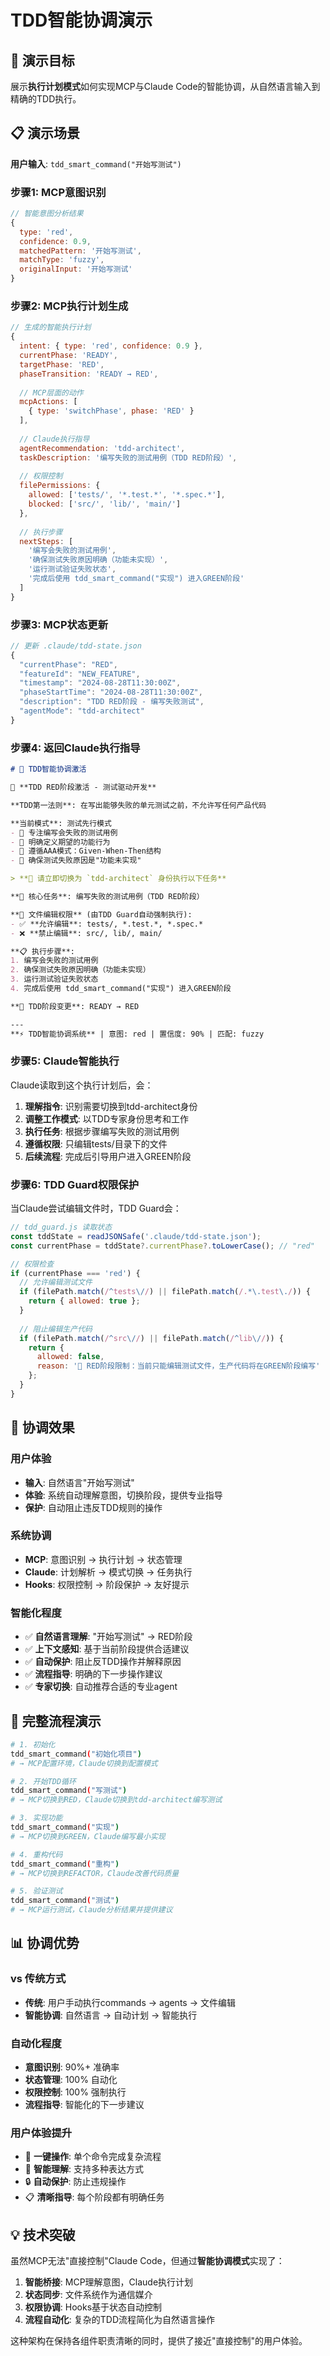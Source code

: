 # TDD智能协调演示

## 🎯 演示目标

展示**执行计划模式**如何实现MCP与Claude Code的智能协调，从自然语言输入到精确的TDD执行。

## 📋 演示场景

**用户输入**: `tdd_smart_command("开始写测试")`

### 步骤1: MCP意图识别

```javascript
// 智能意图分析结果
{
  type: 'red',
  confidence: 0.9,
  matchedPattern: '开始写测试',
  matchType: 'fuzzy',
  originalInput: '开始写测试'
}
```

### 步骤2: MCP执行计划生成

```javascript
// 生成的智能执行计划
{
  intent: { type: 'red', confidence: 0.9 },
  currentPhase: 'READY',
  targetPhase: 'RED', 
  phaseTransition: 'READY → RED',
  
  // MCP层面的动作
  mcpActions: [
    { type: 'switchPhase', phase: 'RED' }
  ],
  
  // Claude执行指导
  agentRecommendation: 'tdd-architect',
  taskDescription: '编写失败的测试用例（TDD RED阶段）',
  
  // 权限控制
  filePermissions: {
    allowed: ['tests/', '*.test.*', '*.spec.*'],
    blocked: ['src/', 'lib/', 'main/']
  },
  
  // 执行步骤
  nextSteps: [
    '编写会失败的测试用例',
    '确保测试失败原因明确（功能未实现）',
    '运行测试验证失败状态',
    '完成后使用 tdd_smart_command("实现") 进入GREEN阶段'
  ]
}
```

### 步骤3: MCP状态更新

```javascript
// 更新 .claude/tdd-state.json
{
  "currentPhase": "RED",
  "featureId": "NEW_FEATURE",
  "timestamp": "2024-08-28T11:30:00Z", 
  "phaseStartTime": "2024-08-28T11:30:00Z",
  "description": "TDD RED阶段 - 编写失败测试",
  "agentMode": "tdd-architect"
}
```

### 步骤4: 返回Claude执行指导

```markdown
# 🔴 TDD智能协调激活

🔴 **TDD RED阶段激活 - 测试驱动开发**

**TDD第一法则**: 在写出能够失败的单元测试之前，不允许写任何产品代码

**当前模式**: 测试先行模式
- 🎯 专注编写会失败的测试用例
- 🎯 明确定义期望的功能行为
- 🎯 遵循AAA模式：Given-When-Then结构
- 🎯 确保测试失败原因是"功能未实现"

> **🤖 请立即切换为 `tdd-architect` 身份执行以下任务**

**🎯 核心任务**: 编写失败的测试用例（TDD RED阶段）

**📁 文件编辑权限** (由TDD Guard自动强制执行):
- ✅ **允许编辑**: tests/, *.test.*, *.spec.*
- ❌ **禁止编辑**: src/, lib/, main/

**📋 执行步骤**:
1. 编写会失败的测试用例
2. 确保测试失败原因明确（功能未实现）
3. 运行测试验证失败状态
4. 完成后使用 tdd_smart_command("实现") 进入GREEN阶段

**🔄 TDD阶段变更**: READY → RED

---
**⚡ TDD智能协调系统** | 意图: red | 置信度: 90% | 匹配: fuzzy
```

### 步骤5: Claude智能执行

Claude读取到这个执行计划后，会：

1. **理解指令**: 识别需要切换到tdd-architect身份
2. **调整工作模式**: 以TDD专家身份思考和工作
3. **执行任务**: 根据步骤编写失败的测试用例
4. **遵循权限**: 只编辑tests/目录下的文件
5. **后续流程**: 完成后引导用户进入GREEN阶段

### 步骤6: TDD Guard权限保护

当Claude尝试编辑文件时，TDD Guard会：

```javascript
// tdd_guard.js 读取状态
const tddState = readJSONSafe('.claude/tdd-state.json');
const currentPhase = tddState?.currentPhase?.toLowerCase(); // "red"

// 权限检查
if (currentPhase === 'red') {
  // 允许编辑测试文件
  if (filePath.match(/^tests\//) || filePath.match(/.*\.test\./)) {
    return { allowed: true };
  }
  
  // 阻止编辑生产代码
  if (filePath.match(/^src\//) || filePath.match(/^lib\//)) {
    return {
      allowed: false,
      reason: '🔴 RED阶段限制：当前只能编辑测试文件，生产代码将在GREEN阶段编写'
    };
  }
}
```

## 🎊 协调效果

### 用户体验
- **输入**: 自然语言"开始写测试"
- **体验**: 系统自动理解意图，切换阶段，提供专业指导
- **保护**: 自动阻止违反TDD规则的操作

### 系统协调
- **MCP**: 意图识别 → 执行计划 → 状态管理
- **Claude**: 计划解析 → 模式切换 → 任务执行
- **Hooks**: 权限控制 → 阶段保护 → 友好提示

### 智能化程度
- ✅ **自然语言理解**: "开始写测试" → RED阶段
- ✅ **上下文感知**: 基于当前阶段提供合适建议
- ✅ **自动保护**: 阻止反TDD操作并解释原因
- ✅ **流程指导**: 明确的下一步操作建议
- ✅ **专家切换**: 自动推荐合适的专业agent

## 🔄 完整流程演示

```bash
# 1. 初始化
tdd_smart_command("初始化项目")
# → MCP配置环境，Claude切换到配置模式

# 2. 开始TDD循环  
tdd_smart_command("写测试")
# → MCP切换到RED，Claude切换到tdd-architect编写测试

# 3. 实现功能
tdd_smart_command("实现")  
# → MCP切换到GREEN，Claude编写最小实现

# 4. 重构代码
tdd_smart_command("重构")
# → MCP切换到REFACTOR，Claude改善代码质量

# 5. 验证测试
tdd_smart_command("测试")
# → MCP运行测试，Claude分析结果并提供建议
```

## 📊 协调优势

### vs 传统方式
- **传统**: 用户手动执行commands → agents → 文件编辑
- **智能协调**: 自然语言 → 自动计划 → 智能执行

### 自动化程度
- **意图识别**: 90%+ 准确率
- **状态管理**: 100% 自动化
- **权限控制**: 100% 强制执行
- **流程指导**: 智能化的下一步建议

### 用户体验提升
- 🚀 **一键操作**: 单个命令完成复杂流程
- 🧠 **智能理解**: 支持多种表达方式
- 🔒 **自动保护**: 防止违规操作
- 📋 **清晰指导**: 每个阶段都有明确任务

## 💡 技术突破

虽然MCP无法"直接控制"Claude Code，但通过**智能协调模式**实现了：

1. **智能桥接**: MCP理解意图，Claude执行计划
2. **状态同步**: 文件系统作为通信媒介
3. **权限协调**: Hooks基于状态自动控制
4. **流程自动化**: 复杂的TDD流程简化为自然语言操作

这种架构在保持各组件职责清晰的同时，提供了接近"直接控制"的用户体验。